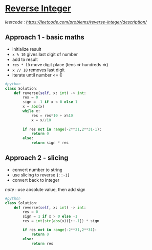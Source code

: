 # [Reverse Integer](https://leetcode.com/problems/reverse-integer/description/)

*leetcode : https://leetcode.com/problems/reverse-integer/description/*

## Approach 1 - basic maths
- initialize result
- `x % 10` gives last digit of number
- add to result
- `res * 10` move digit place (tens => hundreds =>)
- `x // 10` removes last digit
- iterate until number <= 0

```python
#python
class Solution:
    def reverse(self, x: int) -> int:
        res = 0
        sign = -1 if x < 0 else 1
        x = abs(x)
        while x:
            res = res*10 + x%10
            x = x//10
        
        if res not in range(-2**31,2**31-1):
            return 0
        else:
            return sign * res
```

## Approach 2 - slicing
- convert number to string
- use slicing to reverse `[::-1]`
- convert back to integer

*note* : use absolute value, then add sign

```python
#python
class Solution:
    def reverse(self, x: int) -> int:
        res = 0
        sign = 1 if x > 0 else -1
        res = int(str(abs(x))[::-1]) * sign

        if res not in range(-2**31,2**31):
            return 0
        else:
            return res
```
